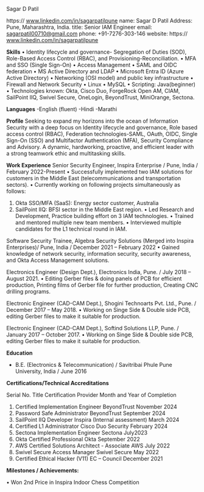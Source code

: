 Sagar D Patil




https:// www.linkedin.com/in/sagarpatilpune
name: Sagar D Patil
Address: Pune, Maharashtra, India.
title: Senior IAM Engineer
email: sagarpatil00710@gmail.com
phone: +91-7276-303-146
website: https:// www.linkedin.com/in/sagarpatilpune

**Skills**
•	Identity lifecycle and governance- Segregation of Duties (SOD), Role-Based Access Control (RBAC), and Provisioning-Reconciliation.
•	MFA and SSO (Single Sign-On)
•	Access Management
•	SAML and OIDC federation
•	MS Active Directory and LDAP
•	Microsoft Entra ID (Azure Active Directory)
•	Networking (OSI model) and public key infrastructure
•	Firewall and Network Security
•	Linux
•	MySQL
•	Scripting: Java(beginner)
•	Technologies known: Okta, Cisco Duo, ForgeRock Open AM, CIAM, SailPoint IIQ, Swivel Secure, OneLogin, BeyondTrust, MiniOrange, Sectona.

**Languages**
-English (fluent)
-Hindi
-Marathi

**Profile**
Seeking to expand my horizons into the ocean of Information Security with a deep focus on Identity lifecycle and governance, Role based access control (RBAC), Federation technologies-SAML, OAuth, OIDC, Single Sign-On (SSO) and Multifactor Authentication (MFA), Security Compliance and Advisory. A dynamic, hardworking, proactive, and efficient leader with a strong teamwork ethic and multitasking skills.

**Work Experience**
Senior Security Engineer, Inspira Enterprise / Pune, India / February 2022-Present
•	Successfully implemented two IAM solutions for customers in the Middle East (telecommunications and transportation sectors).
•	Currently working on following projects simultaneously as follows:
1)	Okta SSO/MFA (SaaS): Energy sector customer, Australia
2)	SailPoint IIQ: BFSI sector in the Middle East region.
•	Led Research and Development, Practice building effort on 3 IAM technologies.
•	Trained and mentored multiple new team members.
•	Interviewed multiple candidates for the L1 technical round in IAM.




 

Software Security Trainee, Algebra Security Solutions (Merged into Inspira Enterprises)/ Pune, India / December 2021 – February 2022 
•	Gained knowledge of network security, information security, security awareness, and Okta Access Management solutions.

Electronics Engineer (Design Dept.), Electronics India, Pune. / July 2018 – August 2021.
•	Editing Gerber files & doing panels of PCB for efficient production, Printing films of Gerber file for further production, Creating CNC drilling programs.

Electronic Engineer (CAD-CAM Dept.), Shogini Technoarts Pvt. Ltd., Pune. / December 2017 – May 2018.
•	Working on Singe Side & Double side PCB, editing Gerber files to make it suitable for production.

   Electronic Engineer (CAD-CAM Dept.), Softind Solutions LLP, Pune. / January 2017 – October 2017.
•	Working on Singe Side & Double side PCB, editing Gerber files to make it suitable for production.

**Education**

-	B.E. (Electronics & Telecommunication) / Savitribai Phule Pune University, India / June 2016

**Certifications/Technical Accreditations**


Serial No.	Title	Certification Provider	Month and Year of Completion
1.	Certified Implementation Engineer	BeyondTrust	November 2024
2.	Password Safe Administrator	BeyondTrust	September 2024
3.	SailPoint IIQ Developer	Inspira (Internal assessment)	March 2024
4.	Certified L1 Administrator	Cisco Duo Security	February 2024
5.	Sectona Implementation Engineer	Sectona	July2023
6.	Okta Certified Professional	Okta	September 2022
7.	AWS Certified Solutions
Architect - Associate	AWS	July 2022
8.	Swivel Secure Access Manager	Swivel Secure	May 2022
9.	Certified Ethical Hacker (V11)	EC – Council	December 2021

**Milestones / Achievements:**

•	Won 2nd Price in Inspira Indoor Chess Competition 
	

